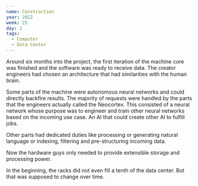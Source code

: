 ```yaml
---
name: Construction
year: 2022
week: 25
day: 2
tags:
  - Computer
  - Data Center
---
```


Around six months into the project, the first iteration of the machine core was
finished and the software was ready to receive data. The creator engineers had
chosen an architecture that had similarities with the human brain.

Some parts of the machine were autonomous neural networks and could directly
backfire results. The majority of requests were handled by the parts that the
engineers actually called the Neocortex. This consisted of a neural network
whose purpose was to engineer and train other neural networks based on the
incoming use case. An AI that could create other AI to fulfill jobs.

Other parts had dedicated duties like processing or generating natural language
or indexing, filtering and pre-structuring incoming data.

Now the hardware guys only needed to provide extensible storage and processing
power.

In the beginning, the racks did not even fill a tenth of the data center. But
that was supposed to change over time.
